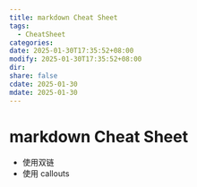 ```yaml
---
title: markdown Cheat Sheet
tags:
  - CheatSheet
categories: 
date: 2025-01-30T17:35:52+08:00
modify: 2025-01-30T17:35:52+08:00
dir: 
share: false
cdate: 2025-01-30
mdate: 2025-01-30
---
```


# markdown Cheat Sheet

- 使用双链
- 使用 callouts
